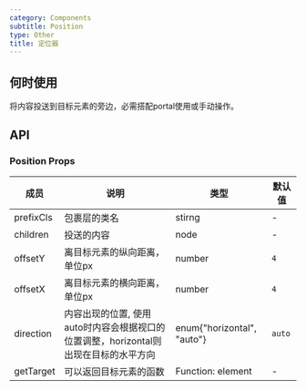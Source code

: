 ```yaml
---
category: Components
subtitle: Position
type: Other
title: 定位器
---
```



## 何时使用

将内容投送到目标元素的旁边，必需搭配portal使用或手动操作。

## API

### Position Props

| 成员        | 说明           | 类型               | 默认值       |
|-------------|----------------|--------------------|--------------|
| prefixCls | 包裹层的类名 | stirng | - |
| children | 投送的内容 | node | - |
| offsetY | 离目标元素的纵向距离，单位px | number | `4` |
| offsetX | 离目标元素的横向距离，单位px | number | `4` |
| direction | 内容出现的位置, 使用auto时内容会根据视口的位置调整，horizontal则出现在目标的水平方向 | enum{"horizontal", "auto"} | `auto` |
| getTarget | 可以返回目标元素的函数 | Function: element | - |
